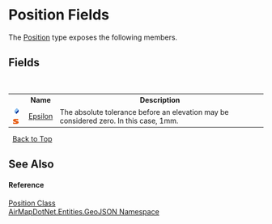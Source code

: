# Position Fields
 

The <a href="T_AirMapDotNet_Entities_GeoJSON_Position">Position</a> type exposes the following members.


## Fields
&nbsp;<table><tr><th></th><th>Name</th><th>Description</th></tr><tr><td>![Public field](media/pubfield.gif "Public field")![Static member](media/static.gif "Static member")</td><td><a href="F_AirMapDotNet_Entities_GeoJSON_Position_Epsilon">Epsilon</a></td><td>
The absolute tolerance before an elevation may be considered zero. In this case, 1mm.</td></tr></table>&nbsp;
<a href="#position-fields">Back to Top</a>

## See Also


#### Reference
<a href="T_AirMapDotNet_Entities_GeoJSON_Position">Position Class</a><br /><a href="N_AirMapDotNet_Entities_GeoJSON">AirMapDotNet.Entities.GeoJSON Namespace</a><br />